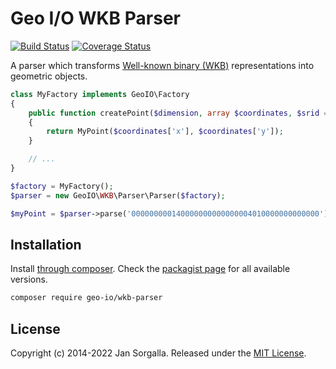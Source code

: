 Geo I/O WKB Parser
==================

[![Build Status](https://github.com/geo-io/wkb-parser/actions/workflows/ci.yml/badge.svg?branch=main)](https://github.com/geo-io/wkb-parser/actions/workflows/ci.yml)
[![Coverage Status](https://coveralls.io/repos/github/geo-io/wkb-parser/badge.svg?branch=main)](https://coveralls.io/github/geo-io/wkb-parser?branch=main)

A parser which transforms
[Well-known binary (WKB)](http://en.wikipedia.org/wiki/Well-known_text#Well-known_binary)
representations into geometric objects.

```php
class MyFactory implements GeoIO\Factory
{
    public function createPoint($dimension, array $coordinates, $srid = null)
    {
        return MyPoint($coordinates['x'], $coordinates['y']);
    }

    // ...
}

$factory = MyFactory();
$parser = new GeoIO\WKB\Parser\Parser($factory);

$myPoint = $parser->parse('000000000140000000000000004010000000000000'); // POINT(2.0 4.0)
```

Installation
------------

Install [through composer](http://getcomposer.org). Check the
[packagist page](https://packagist.org/packages/geo-io/wkb-parser) for all
available versions.

```bash
composer require geo-io/wkb-parser
```

License
-------

Copyright (c) 2014-2022 Jan Sorgalla. Released under the [MIT License](LICENSE).
